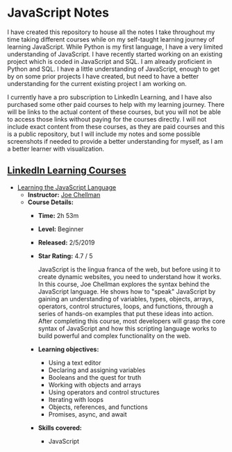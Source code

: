 # JavaScript Notes

I have created this repository to house all the notes I take throughout my time taking different courses while on my self-taught learning journey of learning JavaScript. While Python is my first language, I have a very limited understanding of JavaScript. I have recently started working on an existing project which is coded in JavaScript and SQL. I am already proficient in Python and SQL. I have a little understanding of JavaScript, enough to get by on some prior projects I have created, but need to have a better understanding for the current existing project I am working on. 

I currently have a pro subscription to LinkedIn Learning, and I have also purchased some other paid courses to help with my learning journey. There will be links to the actual content of these courses, but you will not be able to access those links without paying for the courses directly. I will not include exact content from these courses, as they are paid courses and this is a public repository, but I will include my notes and some possible screenshots if needed to provide a better understanding for myself, as I am a better learner with visualization. 

## [LinkedIn Learning Courses](LinkedInLearn)

- [Learning the JavaScript Language](LinkedInLearn/Learning_the_JavaScript_Language)
  - **Instructor:** [Joe Chellman](https://www.linkedin.com/learning/instructors/joe-chellman)
  - **Course Details:**
    - **Time:** 2h 53m
    - **Level:** Beginner 
    - **Released:** 2/5/2019
    - **Star Rating:** 4.7 / 5
    
      JavaScript is the lingua franca of the web, but before using it to create dynamic websites, you need to understand how it works. In this course, Joe Chellman explores the syntax behind the JavaScript language. He shows how to "speak" JavaScript by gaining an understanding of variables, types, objects, arrays, operators, control structures, loops, and functions, through a series of hands-on examples that put these ideas into action. After completing this course, most developers will grasp the core syntax of JavaScript and how this scripting language works to build powerful and complex functionality on the web.

    - **Learning objectives:**
      - Using a text editor
      - Declaring and assigning variables
      - Booleans and the quest for truth
      - Working with objects and arrays
      - Using operators and control structures
      - Iterating with loops
      - Objects, references, and functions
      - Promises, async, and await

    - **Skills covered:** 
      - JavaScript
